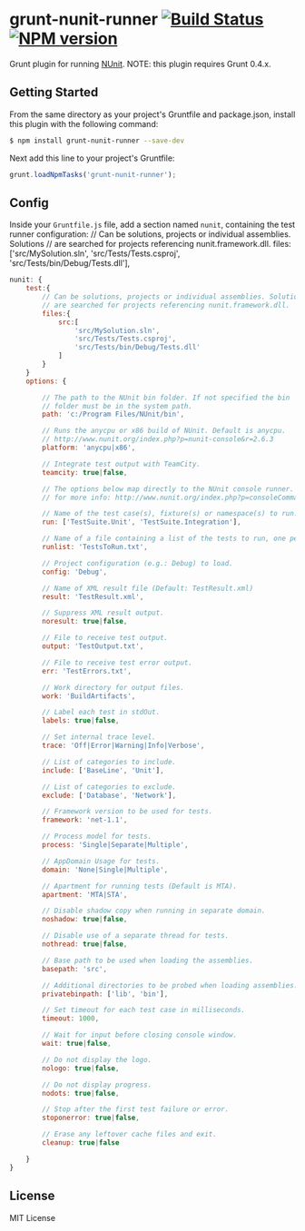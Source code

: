 # grunt-nunit-runner [![Build Status](https://api.travis-ci.org/mikeobrien/grunt-nunit-runner.png?branch=master)](https://travis-ci.org/mikeobrien/grunt-nunit-runner) [![NPM version](https://badge.fury.io/js/grunt-nunit-runner.png)](https://npmjs.org/package/grunt-nunit-runner)
Grunt plugin for running [NUnit](http://www.nunit.org/).
NOTE: this plugin requires Grunt 0.4.x.

## Getting Started
From the same directory as your project's Gruntfile and package.json, install
this plugin with the following command:

```bash
$ npm install grunt-nunit-runner --save-dev
```

Next add this line to your project's Gruntfile:

```js
grunt.loadNpmTasks('grunt-nunit-runner');
```

## Config
Inside your `Gruntfile.js` file, add a section named `nunit`, containing
the test runner configuration:
// Can be solutions, projects or individual assemblies. Solutions 
// are searched for projects referencing nunit.framework.dll.
files: ['src/MySolution.sln', 
        'src/Tests/Tests.csproj', 
        'src/Tests/bin/Debug/Tests.dll'],
        
```js
nunit: {
    test:{
        // Can be solutions, projects or individual assemblies. Solutions 
        // are searched for projects referencing nunit.framework.dll.
        files:{ 
            src:[
                'src/MySolution.sln', 
                'src/Tests/Tests.csproj', 
                'src/Tests/bin/Debug/Tests.dll'
            ]
        }
    }
    options: {

        // The path to the NUnit bin folder. If not specified the bin
        // folder must be in the system path.
        path: 'c:/Program Files/NUnit/bin',

        // Runs the anycpu or x86 build of NUnit. Default is anycpu. 
        // http://www.nunit.org/index.php?p=nunit-console&r=2.6.3
        platform: 'anycpu|x86',

        // Integrate test output with TeamCity.
        teamcity: true|false,

        // The options below map directly to the NUnit console runner. See here
        // for more info: http://www.nunit.org/index.php?p=consoleCommandLine&r=2.6.3

        // Name of the test case(s), fixture(s) or namespace(s) to run.
        run: ['TestSuite.Unit', 'TestSuite.Integration'],

        // Name of a file containing a list of the tests to run, one per line.
        runlist: 'TestsToRun.txt',

        // Project configuration (e.g.: Debug) to load.
        config: 'Debug',

        // Name of XML result file (Default: TestResult.xml)
        result: 'TestResult.xml',

        // Suppress XML result output.
        noresult: true|false,

        // File to receive test output.
        output: 'TestOutput.txt',

        // File to receive test error output.
        err: 'TestErrors.txt',

        // Work directory for output files.
        work: 'BuildArtifacts',

        // Label each test in stdOut.
        labels: true|false,

        // Set internal trace level.
        trace: 'Off|Error|Warning|Info|Verbose',

        // List of categories to include.
        include: ['BaseLine', 'Unit'],

        // List of categories to exclude.
        exclude: ['Database', 'Network'],

        // Framework version to be used for tests.
        framework: 'net-1.1',

        // Process model for tests.
        process: 'Single|Separate|Multiple',

        // AppDomain Usage for tests.
        domain: 'None|Single|Multiple',

        // Apartment for running tests (Default is MTA).
        apartment: 'MTA|STA',

        // Disable shadow copy when running in separate domain.
        noshadow: true|false,

        // Disable use of a separate thread for tests.
        nothread: true|false,

        // Base path to be used when loading the assemblies.
        basepath: 'src',

        // Additional directories to be probed when loading assemblies.
        privatebinpath: ['lib', 'bin'],

        // Set timeout for each test case in milliseconds.
        timeout: 1000,

        // Wait for input before closing console window.
        wait: true|false,

        // Do not display the logo.
        nologo: true|false,

        // Do not display progress.
        nodots: true|false,

        // Stop after the first test failure or error.
        stoponerror: true|false,

        // Erase any leftover cache files and exit.
        cleanup: true|false

    }
}
```

## License
MIT License